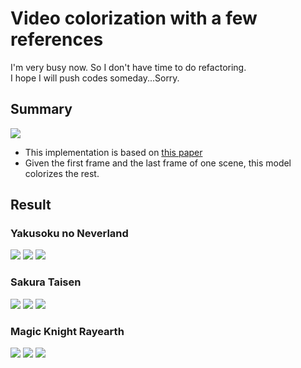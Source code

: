 # Video colorization with a few references

I'm very busy now. So I don't have time to do refactoring.  
I hope I will push codes someday...Sorry.

## Summary
![](https://github.com/SerialLain3170/Colorization/blob/master/video/data/concept.png)

- This implementation is based on [this paper](https://arxiv.org/pdf/2003.10685.pdf)
- Given the first frame and the last frame of one scene, this model colorizes the rest.

## Result

### Yakusoku no Neverland
![](https://github.com/SerialLain3170/Colorization/blob/master/video/data/never_color1.gif)
![](https://github.com/SerialLain3170/Colorization/blob/master/video/data/never_color2.gif)
![](https://github.com/SerialLain3170/Colorization/blob/master/video/data/never_color3.gif)

### Sakura Taisen
![](https://github.com/SerialLain3170/Colorization/blob/master/video/data/sakura1_color1.gif)
![](https://github.com/SerialLain3170/Colorization/blob/master/video/data/sakura1_color2.gif)
![](https://github.com/SerialLain3170/Colorization/blob/master/video/data/sakura1_color3.gif)


### Magic Knight Rayearth
![](https://github.com/SerialLain3170/Colorization/blob/master/video/data/rayearth1_color1.gif)
![](https://github.com/SerialLain3170/Colorization/blob/master/video/data/rayearth1_color2.gif)
![](https://github.com/SerialLain3170/Colorization/blob/master/video/data/rayearth1_color3.gif)
